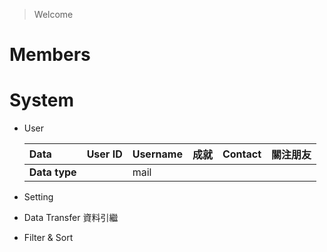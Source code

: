> Welcome

# Members

# System
- User

  |Data|User ID|Username|成就|Contact|關注朋友|
  |:-|:-|:-|:-|:-|:-|
  |**Data type**||mail|
  
- Setting
- Data Transfer 資料引繼
- Filter & Sort
